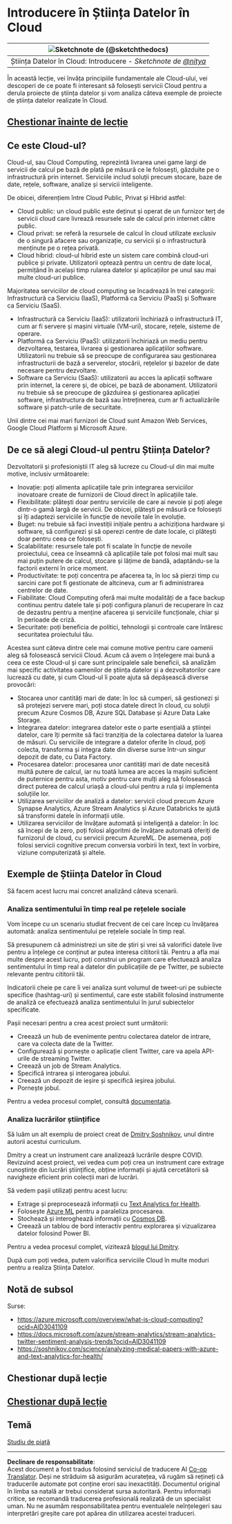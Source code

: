 <!--
CO_OP_TRANSLATOR_METADATA:
{
  "original_hash": "6a0556b17de4c8d1a9470b02247b01d4",
  "translation_date": "2025-09-05T05:26:54+00:00",
  "source_file": "5-Data-Science-In-Cloud/17-Introduction/README.md",
  "language_code": "ro"
}
-->
# Introducere în Știința Datelor în Cloud

|![ Sketchnote de [(@sketchthedocs)](https://sketchthedocs.dev) ](../../sketchnotes/17-DataScience-Cloud.png)|
|:---:|
| Știința Datelor în Cloud: Introducere - _Sketchnote de [@nitya](https://twitter.com/nitya)_ |

În această lecție, vei învăța principiile fundamentale ale Cloud-ului, vei descoperi de ce poate fi interesant să folosești servicii Cloud pentru a derula proiecte de știința datelor și vom analiza câteva exemple de proiecte de știința datelor realizate în Cloud.

## [Chestionar înainte de lecție](https://purple-hill-04aebfb03.1.azurestaticapps.net/quiz/32)

## Ce este Cloud-ul?

Cloud-ul, sau Cloud Computing, reprezintă livrarea unei game largi de servicii de calcul pe bază de plată pe măsură ce le folosești, găzduite pe o infrastructură prin internet. Serviciile includ soluții precum stocare, baze de date, rețele, software, analize și servicii inteligente.

De obicei, diferențiem între Cloud Public, Privat și Hibrid astfel:

* Cloud public: un cloud public este deținut și operat de un furnizor terț de servicii cloud care livrează resursele sale de calcul prin internet către public.
* Cloud privat: se referă la resursele de calcul în cloud utilizate exclusiv de o singură afacere sau organizație, cu servicii și o infrastructură menținute pe o rețea privată.
* Cloud hibrid: cloud-ul hibrid este un sistem care combină cloud-uri publice și private. Utilizatorii optează pentru un centru de date local, permițând în același timp rularea datelor și aplicațiilor pe unul sau mai multe cloud-uri publice.

Majoritatea serviciilor de cloud computing se încadrează în trei categorii: Infrastructură ca Serviciu (IaaS), Platformă ca Serviciu (PaaS) și Software ca Serviciu (SaaS).

* Infrastructură ca Serviciu (IaaS): utilizatorii închiriază o infrastructură IT, cum ar fi servere și mașini virtuale (VM-uri), stocare, rețele, sisteme de operare.
* Platformă ca Serviciu (PaaS): utilizatorii închiriază un mediu pentru dezvoltarea, testarea, livrarea și gestionarea aplicațiilor software. Utilizatorii nu trebuie să se preocupe de configurarea sau gestionarea infrastructurii de bază a serverelor, stocării, rețelelor și bazelor de date necesare pentru dezvoltare.
* Software ca Serviciu (SaaS): utilizatorii au acces la aplicații software prin internet, la cerere și, de obicei, pe bază de abonament. Utilizatorii nu trebuie să se preocupe de găzduirea și gestionarea aplicației software, infrastructura de bază sau întreținerea, cum ar fi actualizările software și patch-urile de securitate.

Unii dintre cei mai mari furnizori de Cloud sunt Amazon Web Services, Google Cloud Platform și Microsoft Azure.

## De ce să alegi Cloud-ul pentru Știința Datelor?

Dezvoltatorii și profesioniștii IT aleg să lucreze cu Cloud-ul din mai multe motive, inclusiv următoarele:

* Inovație: poți alimenta aplicațiile tale prin integrarea serviciilor inovatoare create de furnizorii de Cloud direct în aplicațiile tale.
* Flexibilitate: plătești doar pentru serviciile de care ai nevoie și poți alege dintr-o gamă largă de servicii. De obicei, plătești pe măsură ce folosești și îți adaptezi serviciile în funcție de nevoile tale în evoluție.
* Buget: nu trebuie să faci investiții inițiale pentru a achiziționa hardware și software, să configurezi și să operezi centre de date locale, ci plătești doar pentru ceea ce folosești.
* Scalabilitate: resursele tale pot fi scalate în funcție de nevoile proiectului, ceea ce înseamnă că aplicațiile tale pot folosi mai mult sau mai puțin putere de calcul, stocare și lățime de bandă, adaptându-se la factorii externi în orice moment.
* Productivitate: te poți concentra pe afacerea ta, în loc să pierzi timp cu sarcini care pot fi gestionate de altcineva, cum ar fi administrarea centrelor de date.
* Fiabilitate: Cloud Computing oferă mai multe modalități de a face backup continuu pentru datele tale și poți configura planuri de recuperare în caz de dezastru pentru a menține afacerea și serviciile funcționale, chiar și în perioade de criză.
* Securitate: poți beneficia de politici, tehnologii și controale care întăresc securitatea proiectului tău.

Acestea sunt câteva dintre cele mai comune motive pentru care oamenii aleg să folosească servicii Cloud. Acum că avem o înțelegere mai bună a ceea ce este Cloud-ul și care sunt principalele sale beneficii, să analizăm mai specific activitatea oamenilor de știința datelor și a dezvoltatorilor care lucrează cu date, și cum Cloud-ul îi poate ajuta să depășească diverse provocări:

* Stocarea unor cantități mari de date: în loc să cumperi, să gestionezi și să protejezi servere mari, poți stoca datele direct în cloud, cu soluții precum Azure Cosmos DB, Azure SQL Database și Azure Data Lake Storage.
* Integrarea datelor: integrarea datelor este o parte esențială a științei datelor, care îți permite să faci tranziția de la colectarea datelor la luarea de măsuri. Cu serviciile de integrare a datelor oferite în cloud, poți colecta, transforma și integra date din diverse surse într-un singur depozit de date, cu Data Factory.
* Procesarea datelor: procesarea unor cantități mari de date necesită multă putere de calcul, iar nu toată lumea are acces la mașini suficient de puternice pentru asta, motiv pentru care mulți aleg să folosească direct puterea de calcul uriașă a cloud-ului pentru a rula și implementa soluțiile lor.
* Utilizarea serviciilor de analiză a datelor: servicii cloud precum Azure Synapse Analytics, Azure Stream Analytics și Azure Databricks te ajută să transformi datele în informații utile.
* Utilizarea serviciilor de învățare automată și inteligență a datelor: în loc să începi de la zero, poți folosi algoritmi de învățare automată oferiți de furnizorul de cloud, cu servicii precum AzureML. De asemenea, poți folosi servicii cognitive precum conversia vorbirii în text, text în vorbire, viziune computerizată și altele.

## Exemple de Știința Datelor în Cloud

Să facem acest lucru mai concret analizând câteva scenarii.

### Analiza sentimentului în timp real pe rețelele sociale
Vom începe cu un scenariu studiat frecvent de cei care încep cu învățarea automată: analiza sentimentului pe rețelele sociale în timp real.

Să presupunem că administrezi un site de știri și vrei să valorifici datele live pentru a înțelege ce conținut ar putea interesa cititorii tăi. Pentru a afla mai multe despre acest lucru, poți construi un program care efectuează analiza sentimentului în timp real a datelor din publicațiile de pe Twitter, pe subiecte relevante pentru cititorii tăi.

Indicatorii cheie pe care îi vei analiza sunt volumul de tweet-uri pe subiecte specifice (hashtag-uri) și sentimentul, care este stabilit folosind instrumente de analiză ce efectuează analiza sentimentului în jurul subiectelor specificate.

Pașii necesari pentru a crea acest proiect sunt următorii:

* Creează un hub de evenimente pentru colectarea datelor de intrare, care va colecta date de la Twitter.
* Configurează și pornește o aplicație client Twitter, care va apela API-urile de streaming Twitter.
* Creează un job de Stream Analytics.
* Specifică intrarea și interogarea jobului.
* Creează un depozit de ieșire și specifică ieșirea jobului.
* Pornește jobul.

Pentru a vedea procesul complet, consultă [documentația](https://docs.microsoft.com/azure/stream-analytics/stream-analytics-twitter-sentiment-analysis-trends?WT.mc_id=academic-77958-bethanycheum&ocid=AID30411099).

### Analiza lucrărilor științifice
Să luăm un alt exemplu de proiect creat de [Dmitry Soshnikov](http://soshnikov.com), unul dintre autorii acestui curriculum.

Dmitry a creat un instrument care analizează lucrările despre COVID. Revizuind acest proiect, vei vedea cum poți crea un instrument care extrage cunoștințe din lucrări științifice, obține informații și ajută cercetătorii să navigheze eficient prin colecții mari de lucrări.

Să vedem pașii utilizați pentru acest lucru:
* Extrage și preprocesează informații cu [Text Analytics for Health](https://docs.microsoft.com/azure/cognitive-services/text-analytics/how-tos/text-analytics-for-health?WT.mc_id=academic-77958-bethanycheum&ocid=AID3041109).
* Folosește [Azure ML](https://azure.microsoft.com/services/machine-learning?WT.mc_id=academic-77958-bethanycheum&ocid=AID3041109) pentru a paraleliza procesarea.
* Stochează și interoghează informații cu [Cosmos DB](https://azure.microsoft.com/services/cosmos-db?WT.mc_id=academic-77958-bethanycheum&ocid=AID3041109).
* Creează un tablou de bord interactiv pentru explorarea și vizualizarea datelor folosind Power BI.

Pentru a vedea procesul complet, vizitează [blogul lui Dmitry](https://soshnikov.com/science/analyzing-medical-papers-with-azure-and-text-analytics-for-health/).

După cum poți vedea, putem valorifica serviciile Cloud în multe moduri pentru a realiza Știința Datelor.

## Notă de subsol

Surse:
* https://azure.microsoft.com/overview/what-is-cloud-computing?ocid=AID3041109  
* https://docs.microsoft.com/azure/stream-analytics/stream-analytics-twitter-sentiment-analysis-trends?ocid=AID3041109  
* https://soshnikov.com/science/analyzing-medical-papers-with-azure-and-text-analytics-for-health/  

## Chestionar după lecție

## [Chestionar după lecție](https://ff-quizzes.netlify.app/en/ds/)

## Temă

[Studiu de piață](assignment.md)

---

**Declinare de responsabilitate**:  
Acest document a fost tradus folosind serviciul de traducere AI [Co-op Translator](https://github.com/Azure/co-op-translator). Deși ne străduim să asigurăm acuratețea, vă rugăm să rețineți că traducerile automate pot conține erori sau inexactități. Documentul original în limba sa natală ar trebui considerat sursa autoritară. Pentru informații critice, se recomandă traducerea profesională realizată de un specialist uman. Nu ne asumăm responsabilitatea pentru eventualele neînțelegeri sau interpretări greșite care pot apărea din utilizarea acestei traduceri.